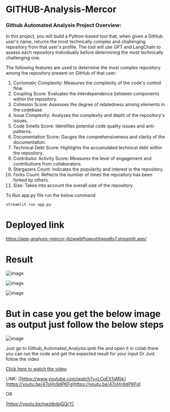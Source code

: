 # GITHUB-Analysis-Mercor

### Github Automated Analysis Project Overview:
In this project, you will build a Python-based tool that, when given a GitHub user's name, returns the most technically complex and challenging repository from that user's profile. The tool will use GPT and LangChain to assess each repository individually before determining the most technically challenging one.

The following features are used to determine the most complex repository among the repository present on GitHub of that user:

1. Cyclomatic Complexity: Measures the complexity of the code's control flow.
2. Coupling Score: Evaluates the interdependence between components within the repository.
3. Cohesion Score: Assesses the degree of relatedness among elements in the codebase.
4. Issue Complexity: Analyzes the complexity and depth of the repository's issues.
5. Code Smells Score: Identifies potential code quality issues and anti-patterns.
6. Documentation Score: Gauges the comprehensiveness and clarity of the documentation.
7. Technical Debt Score: Highlights the accumulated technical debt within the repository.
8. Contributor Activity Score: Measures the level of engagement and contributions from collaborators.
9. Stargazers Count: Indicates the popularity and interest in the repository.
10. Forks Count: Reflects the number of times the repository has been forked by others.
11. Size: Takes into account the overall size of the repository.

To Run app.py file run the below command

    streamlit run app.py

# Deployed link

https://app-analysis-mercor-iljzwwbfhqwuititwpq6s7.streamlit.app/

# Result
![image](https://github.com/Pratyushk2003/GITHUB-Analysis-Mercor/assets/77561223/bb758de5-bb8d-402e-a6ca-0bdbbe84464e)

![image](https://github.com/Pratyushk2003/GITHUB-Analysis-Mercor/assets/77561223/b9228117-4277-4960-9eb9-501f2a2f616b)

![image](https://github.com/Pratyushk2003/GITHUB-Analysis-Mercor/assets/77561223/5d9f4012-324a-4775-8523-9c4c9d92fe63)

# But in case you get the below image as output just follow the below steps

![image](https://github.com/Pratyushk2003/GITHUB-Analysis-Mercor/assets/77561223/58a43069-db30-48a9-a21f-7a88b910bbf5)

Just go to Github_Automated_Analysis.ipnb file and open it in colab there you can run the code and get the expected result for your input 
Or 
Just follow the video

[Click here to watch the video]([[https://www.youtube.com/watch?v=your_video_id](https://www.youtube.com/watch?v=LCoEX1sMjjk)https://www.youtube.com/watch?v=LCoEX1sMjjk](https://youtu.be/47oHn9dPKFg))

LINK: [[https://www.youtube.com/watch?v=LCoEX1sMjjk](https://youtu.be/47oHn9dPKFg)https://youtu.be/47oHn9dPKFg]

OR

[https://youtu.be/nwztbdqQQrY]
